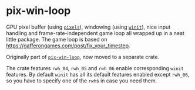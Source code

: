 # pix-win-loop

GPU pixel buffer (using [`pixels`][1]), windowing (using [`winit`][2]), nice input handling and frame-rate-independent game loop all wrapped up in a neat little package.
The game loop is based on <https://gafferongames.com/post/fix_your_timestep>.

Originally part of [`pix-win-loop`][3], now moved to a separate crate.

The crate features `rwh_04`, `rwh_05` and `rwh_06` enable corresponding `winit` features.
By default `winit` has all its default features enabled except `rwh_06`, so you have to specify one of the `rwh`s in case you need them.

[1]: https://crates.io/crates/pixels
[2]: https://crates.io/crates/winit
[3]: https://crates.io/crates/pix-win-loop
